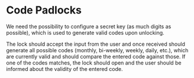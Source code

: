 # Code Padlocks

We need the possibility to configure a secret key (as much digits as possible), which is used to generate valid codes upon unlocking.

The lock should accept the input from the user and once received should generate all possible codes (monthly, bi-weekly, weekly, daily, etc.), which are currently valid and should compare the entered code against those. If one of the codes matches, the lock should open and the user should be informed about the validity of the entered code.
